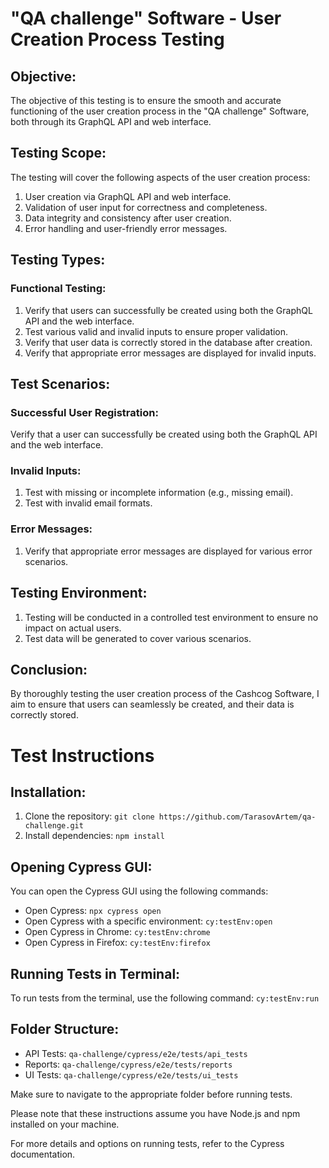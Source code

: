 # "QA challenge" Software - User Creation Process Testing

## Objective:
The objective of this testing is to ensure the smooth and accurate functioning of the user creation process in the "QA challenge" Software, both through its GraphQL API and web interface.

## Testing Scope:
The testing will cover the following aspects of the user creation process:

1. User creation via GraphQL API and web interface.
2. Validation of user input for correctness and completeness.
3. Data integrity and consistency after user creation.
4. Error handling and user-friendly error messages.

## Testing Types:
### Functional Testing:
1. Verify that users can successfully be created using both the GraphQL API and the web interface.
2. Test various valid and invalid inputs to ensure proper validation.
3. Verify that user data is correctly stored in the database after creation.
4. Verify that appropriate error messages are displayed for invalid inputs.

## Test Scenarios:
### Successful User Registration:
Verify that a user can successfully be created using both the GraphQL API and the web interface.

### Invalid Inputs:
1. Test with missing or incomplete information (e.g., missing email).
2. Test with invalid email formats.

### Error Messages:
1. Verify that appropriate error messages are displayed for various error scenarios.

## Testing Environment:
1. Testing will be conducted in a controlled test environment to ensure no impact on actual users.
2. Test data will be generated to cover various scenarios.

## Conclusion:
By thoroughly testing the user creation process of the Cashcog Software, I aim to ensure that users can seamlessly be created, and their data is correctly stored.

# Test Instructions

## Installation:
1. Clone the repository: `git clone https://github.com/TarasovArtem/qa-challenge.git`
2. Install dependencies: `npm install`

## Opening Cypress GUI:
You can open the Cypress GUI using the following commands:

- Open Cypress: `npx cypress open`
- Open Cypress with a specific environment: `cy:testEnv:open`
- Open Cypress in Chrome: `cy:testEnv:chrome`
- Open Cypress in Firefox: `cy:testEnv:firefox`

## Running Tests in Terminal:
To run tests from the terminal, use the following command: `cy:testEnv:run`

## Folder Structure:
- API Tests: `qa-challenge/cypress/e2e/tests/api_tests`
- Reports: `qa-challenge/cypress/e2e/tests/reports`
- UI Tests: `qa-challenge/cypress/e2e/tests/ui_tests`

Make sure to navigate to the appropriate folder before running tests.

Please note that these instructions assume you have Node.js and npm installed on your machine.

For more details and options on running tests, refer to the Cypress documentation.


